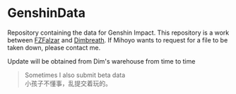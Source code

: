 # GenshinData
Repository containing the data for Genshin Impact. This repository is a work between [FZFalzar](https://github.com/FZFalzar) and [Dimbreath](https://github.com/Dimbreath). If Mihoyo wants to request for a file to be taken down, please contact me.

Update will be obtained from Dim's warehouse from time to time

> Sometimes I also submit beta data</br>小孩子不懂事，乱提交着玩的。

